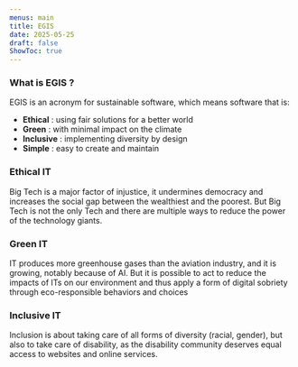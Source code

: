 ```yaml
---
menus: main
title: EGIS
date: 2025-05-25
draft: false
ShowToc: true
---
```

### What is EGIS ?
EGIS is an acronym for sustainable software, which means software that is:
* **Ethical** : using fair solutions for a better world
* **Green** : with minimal impact on the climate
* **Inclusive** : implementing diversity by design
* **Simple** : easy to create and maintain

### Ethical IT
Big Tech is a major factor of injustice, it undermines democracy and increases the social gap between the wealthiest and the poorest. But Big Tech is not the only Tech and there are multiple ways to reduce the power of the technology giants.

### Green IT
IT produces more greenhouse gases than the aviation industry, and it is growing, notably because of AI. But it is possible to act to reduce the impacts of ITs on our environment and thus apply a form of digital sobriety through eco-responsible behaviors and choices

### Inclusive IT
Inclusion is about taking care of all forms of diversity (racial, gender), but also to take care of disability, as the disability community deserves equal access to websites and online services.  
